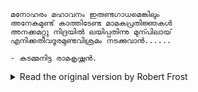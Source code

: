 ```
മനോഹരം മഹാവനം ഇരുണ്ടഗാധമെങ്കിലും
അനേകമുണ്ട് കാത്തിടേണ്ട മാമകപ്രതിജ്ഞകൾ
അനക്കമറ്റു നിദ്രയിൽ ലയിപ്പതിന്നു മുന്പിലായ്
എനിക്കതീവദൂരമുണ്ടവിശ്രമം നടക്കുവാൻ......

- കടമ്മനിട്ട രാമകൃഷ്ണൻ.
```
<details>
<summary>Read the original version by Robert Frost</summary>
  
```
These woods are lovely, dark and deep,
But I have promises to keep,
And miles to go before I sleep,
And miles to go before I sleep
```
</details>
